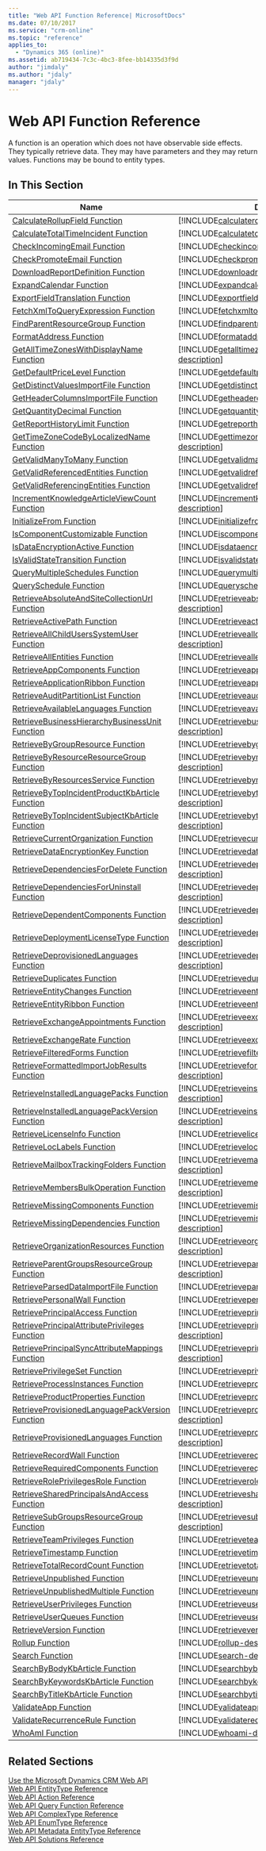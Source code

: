 ```yaml
---
title: "Web API Function Reference| MicrosoftDocs"
ms.date: 07/10/2017
ms.service: "crm-online"
ms.topic: "reference"
applies_to: 
  - "Dynamics 365 (online)"
ms.assetid: ab719434-7c3c-4bc3-8fee-bb14335d3f9d
author: "jimdaly"
ms.author: "jdaly"
manager: "jdaly"
---
```

# Web API Function Reference
A function is an operation which does not have observable side effects. They typically retrieve data. They may have parameters and they may return values. Functions may be bound to entity types.  
  
## In This Section  
  
|Name|Description|  
|----------|-----------------|  
|[CalculateRollupField Function](./functions/calculaterollupfield.md)|[!INCLUDE[calculaterollupfield-description](./functions/descriptions/calculaterollupfield.md)]|  
|[CalculateTotalTimeIncident Function](./functions/calculatetotaltimeincident.md)|[!INCLUDE[calculatetotaltimeincident-description](./functions/descriptions/calculatetotaltimeincident.md)]|  
|[CheckIncomingEmail Function](./functions/checkincomingemail.md)|[!INCLUDE[checkincomingemail-description](./functions/descriptions/checkincomingemail.md)]|  
|[CheckPromoteEmail Function](./functions/checkpromoteemail.md)|[!INCLUDE[checkpromoteemail-description](./functions/descriptions/checkpromoteemail.md)]|  
|[DownloadReportDefinition Function](./functions/downloadreportdefinition.md)|[!INCLUDE[downloadreportdefinition-description](./functions/descriptions/downloadreportdefinition.md)]|  
|[ExpandCalendar Function](./functions/expandcalendar.md)|[!INCLUDE[expandcalendar-description](./functions/descriptions/expandcalendar.md)]|  
|[ExportFieldTranslation Function](./functions/exportfieldtranslation.md)|[!INCLUDE[exportfieldtranslation-description](./functions/descriptions/exportfieldtranslation.md)]|  
|[FetchXmlToQueryExpression Function](./functions/fetchxmltoqueryexpression.md)|[!INCLUDE[fetchxmltoqueryexpression-description](./functions/descriptions/fetchxmltoqueryexpression.md)]|  
|[FindParentResourceGroup Function](./functions/findparentresourcegroup.md)|[!INCLUDE[findparentresourcegroup-description](./functions/descriptions/findparentresourcegroup.md)]|  
|[FormatAddress Function](./functions/formataddress.md)|[!INCLUDE[formataddress-description](./functions/descriptions/formataddress.md)]|  
|[GetAllTimeZonesWithDisplayName Function](./functions/getalltimezoneswithdisplayname.md)|[!INCLUDE[getalltimezoneswithdisplayname-description](./functions/descriptions/getalltimezoneswithdisplayname.md)]|  
|[GetDefaultPriceLevel Function](./functions/getdefaultpricelevel.md)|[!INCLUDE[getdefaultpricelevel-description](./functions/descriptions/getdefaultpricelevel.md)]|  
|[GetDistinctValuesImportFile Function](./functions/getdistinctvaluesimportfile.md)|[!INCLUDE[getdistinctvaluesimportfile-description](./functions/descriptions/getdistinctvaluesimportfile.md)]|  
|[GetHeaderColumnsImportFile Function](./functions/getheadercolumnsimportfile.md)|[!INCLUDE[getheadercolumnsimportfile-description](./functions/descriptions/getheadercolumnsimportfile.md)]|  
|[GetQuantityDecimal Function](./functions/getquantitydecimal.md)|[!INCLUDE[getquantitydecimal-description](./functions/descriptions/getquantitydecimal.md)]|  
|[GetReportHistoryLimit Function](./functions/getreporthistorylimit.md)|[!INCLUDE[getreporthistorylimit-description](./functions/descriptions/getreporthistorylimit.md)]|  
|[GetTimeZoneCodeByLocalizedName Function](./functions/gettimezonecodebylocalizedname.md)|[!INCLUDE[gettimezonecodebylocalizedname-description](./functions/descriptions/gettimezonecodebylocalizedname.md)]|  
|[GetValidManyToMany Function](./functions/getvalidmanytomany.md)|[!INCLUDE[getvalidmanytomany-description](./functions/descriptions/getvalidmanytomany.md)]|  
|[GetValidReferencedEntities Function](./functions/getvalidreferencedentities.md)|[!INCLUDE[getvalidreferencedentities-description](./functions/descriptions/getvalidreferencedentities.md)]|  
|[GetValidReferencingEntities Function](./functions/getvalidreferencingentities.md)|[!INCLUDE[getvalidreferencingentities-description](./functions/descriptions/getvalidreferencingentities.md)]|  
|[IncrementKnowledgeArticleViewCount Function](./functions/incrementknowledgearticleviewcount.md)|[!INCLUDE[incrementknowledgearticleviewcount-description](./functions/descriptions/incrementknowledgearticleviewcount.md)]|  
|[InitializeFrom Function](./functions/initializefrom.md)|[!INCLUDE[initializefrom-description](./functions/descriptions/initializefrom.md)]|  
|[IsComponentCustomizable Function](./functions/iscomponentcustomizable.md)|[!INCLUDE[iscomponentcustomizable-description](./functions/descriptions/iscomponentcustomizable.md)]|  
|[IsDataEncryptionActive Function](./functions/isdataencryptionactive.md)|[!INCLUDE[isdataencryptionactive-description](./functions/descriptions/isdataencryptionactive.md)]|  
|[IsValidStateTransition Function](./functions/isvalidstatetransition.md)|[!INCLUDE[isvalidstatetransition-description](./functions/descriptions/isvalidstatetransition.md)]|  
|[QueryMultipleSchedules Function](./functions/querymultipleschedules.md)|[!INCLUDE[querymultipleschedules-description](./functions/descriptions/querymultipleschedules.md)]|  
|[QuerySchedule Function](./functions/queryschedule.md)|[!INCLUDE[queryschedule-description](./functions/descriptions/queryschedule.md)]|  
|[RetrieveAbsoluteAndSiteCollectionUrl Function](./functions/retrieveabsoluteandsitecollectionurl.md)|[!INCLUDE[retrieveabsoluteandsitecollectionurl-description](./functions/descriptions/retrieveabsoluteandsitecollectionurl.md)]|  
|[RetrieveActivePath Function](./functions/retrieveactivepath.md)|[!INCLUDE[retrieveactivepath-description](./functions/descriptions/retrieveactivepath.md)]|  
|[RetrieveAllChildUsersSystemUser Function](./functions/retrieveallchilduserssystemuser.md)|[!INCLUDE[retrieveallchilduserssystemuser-description](./functions/descriptions/retrieveallchilduserssystemuser.md)]|  
|[RetrieveAllEntities Function](./functions/retrieveallentities.md)|[!INCLUDE[retrieveallentities-description](./functions/descriptions/retrieveallentities.md)]|  
|[RetrieveAppComponents Function](./functions/retrieveappcomponents.md)|[!INCLUDE[retrieveappcomponents-description](./functions/descriptions/retrieveappcomponents.md)]|  
|[RetrieveApplicationRibbon Function](./functions/retrieveapplicationribbon.md)|[!INCLUDE[retrieveapplicationribbon-description](./functions/descriptions/retrieveapplicationribbon.md)]|  
|[RetrieveAuditPartitionList Function](./functions/retrieveauditpartitionlist.md)|[!INCLUDE[retrieveauditpartitionlist-description](./functions/descriptions/retrieveauditpartitionlist.md)]|  
|[RetrieveAvailableLanguages Function](./functions/retrieveavailablelanguages.md)|[!INCLUDE[retrieveavailablelanguages-description](./functions/descriptions/retrieveavailablelanguages.md)]|  
|[RetrieveBusinessHierarchyBusinessUnit Function](./functions/retrievebusinesshierarchybusinessunit.md)|[!INCLUDE[retrievebusinesshierarchybusinessunit-description](./functions/descriptions/retrievebusinesshierarchybusinessunit.md)]|  
|[RetrieveByGroupResource Function](./functions/retrievebygroupresource.md)|[!INCLUDE[retrievebygroupresource-description](./functions/descriptions/retrievebygroupresource.md)]|  
|[RetrieveByResourceResourceGroup Function](./functions/retrievebyresourceresourcegroup.md)|[!INCLUDE[retrievebyresourceresourcegroup-description](./functions/descriptions/retrievebyresourceresourcegroup.md)]|  
|[RetrieveByResourcesService Function](./functions/retrievebyresourcesservice.md)|[!INCLUDE[retrievebyresourcesservice-description](./functions/descriptions/retrievebyresourcesservice.md)]|  
|[RetrieveByTopIncidentProductKbArticle Function](./functions/retrievebytopincidentproductkbarticle.md)|[!INCLUDE[retrievebytopincidentproductkbarticle-description](./functions/descriptions/retrievebytopincidentproductkbarticle.md)]|  
|[RetrieveByTopIncidentSubjectKbArticle Function](./functions/retrievebytopincidentsubjectkbarticle.md)|[!INCLUDE[retrievebytopincidentsubjectkbarticle-description](./functions/descriptions/retrievebytopincidentsubjectkbarticle.md)]|  
|[RetrieveCurrentOrganization Function](./functions/retrievecurrentorganization.md)|[!INCLUDE[retrievecurrentorganization-description](./functions/descriptions/retrievecurrentorganization.md)]|  
|[RetrieveDataEncryptionKey Function](./functions/retrievedataencryptionkey.md)|[!INCLUDE[retrievedataencryptionkey-description](./functions/descriptions/retrievedataencryptionkey.md)]|  
|[RetrieveDependenciesForDelete Function](./functions/retrievedependenciesfordelete.md)|[!INCLUDE[retrievedependenciesfordelete-description](./functions/descriptions/retrievedependenciesfordelete.md)]|  
|[RetrieveDependenciesForUninstall Function](./functions/retrievedependenciesforuninstall.md)|[!INCLUDE[retrievedependenciesforuninstall-description](./functions/descriptions/retrievedependenciesforuninstall.md)]|  
|[RetrieveDependentComponents Function](./functions/retrievedependentcomponents.md)|[!INCLUDE[retrievedependentcomponents-description](./functions/descriptions/retrievedependentcomponents.md)]|  
|[RetrieveDeploymentLicenseType Function](./functions/retrievedeploymentlicensetype.md)|[!INCLUDE[retrievedeploymentlicensetype-description](./functions/descriptions/retrievedeploymentlicensetype.md)]|  
|[RetrieveDeprovisionedLanguages Function](./functions/retrievedeprovisionedlanguages.md)|[!INCLUDE[retrievedeprovisionedlanguages-description](./functions/descriptions/retrievedeprovisionedlanguages.md)]|  
|[RetrieveDuplicates Function](./functions/retrieveduplicates.md)|[!INCLUDE[retrieveduplicates-description](./functions/descriptions/retrieveduplicates.md)]|  
|[RetrieveEntityChanges Function](./functions/retrieveentitychanges.md)|[!INCLUDE[retrieveentitychanges-description](./functions/descriptions/retrieveentitychanges.md)]|  
|[RetrieveEntityRibbon Function](./functions/retrieveentityribbon.md)|[!INCLUDE[retrieveentityribbon-description](./functions/descriptions/retrieveentityribbon.md)]|  
|[RetrieveExchangeAppointments Function](./functions/retrieveexchangeappointments.md)|[!INCLUDE[retrieveexchangeappointments-description](./functions/descriptions/retrieveexchangeappointments.md)]|  
|[RetrieveExchangeRate Function](./functions/retrieveexchangerate.md)|[!INCLUDE[retrieveexchangerate-description](./functions/descriptions/retrieveexchangerate.md)]|  
|[RetrieveFilteredForms Function](./functions/retrievefilteredforms.md)|[!INCLUDE[retrievefilteredforms-description](./functions/descriptions/retrievefilteredforms.md)]|  
|[RetrieveFormattedImportJobResults Function](./functions/retrieveformattedimportjobresults.md)|[!INCLUDE[retrieveformattedimportjobresults-description](./functions/descriptions/retrieveformattedimportjobresults.md)]|  
|[RetrieveInstalledLanguagePacks Function](./functions/retrieveinstalledlanguagepacks.md)|[!INCLUDE[retrieveinstalledlanguagepacks-description](./functions/descriptions/retrieveinstalledlanguagepacks.md)]|  
|[RetrieveInstalledLanguagePackVersion Function](./functions/retrieveinstalledlanguagepackversion.md)|[!INCLUDE[retrieveinstalledlanguagepackversion-description](./functions/descriptions/retrieveinstalledlanguagepackversion.md)]|  
|[RetrieveLicenseInfo Function](./functions/retrievelicenseinfo.md)|[!INCLUDE[retrievelicenseinfo-description](./functions/descriptions/retrievelicenseinfo.md)]|  
|[RetrieveLocLabels Function](./functions/retrieveloclabels.md)|[!INCLUDE[retrieveloclabels-description](./functions/descriptions/retrieveloclabels.md)]|  
|[RetrieveMailboxTrackingFolders Function](./functions/retrievemailboxtrackingfolders.md)|[!INCLUDE[retrievemailboxtrackingfolders-description](./functions/descriptions/retrievemailboxtrackingfolders.md)]|  
|[RetrieveMembersBulkOperation Function](./functions/retrievemembersbulkoperation.md)|[!INCLUDE[retrievemembersbulkoperation-description](./functions/descriptions/retrievemembersbulkoperation.md)]|  
|[RetrieveMissingComponents Function](./functions/retrievemissingcomponents.md)|[!INCLUDE[retrievemissingcomponents-description](./functions/descriptions/retrievemissingcomponents.md)]|  
|[RetrieveMissingDependencies Function](./functions/retrievemissingdependencies.md)|[!INCLUDE[retrievemissingdependencies-description](./functions/descriptions/retrievemissingdependencies.md)]|  
|[RetrieveOrganizationResources Function](./functions/retrieveorganizationresources.md)|[!INCLUDE[retrieveorganizationresources-description](./functions/descriptions/retrieveorganizationresources.md)]|  
|[RetrieveParentGroupsResourceGroup Function](./functions/retrieveparentgroupsresourcegroup.md)|[!INCLUDE[retrieveparentgroupsresourcegroup-description](./functions/descriptions/retrieveparentgroupsresourcegroup.md)]|  
|[RetrieveParsedDataImportFile Function](./functions/retrieveparseddataimportfile.md)|[!INCLUDE[retrieveparseddataimportfile-description](./functions/descriptions/retrieveparseddataimportfile.md)]|  
|[RetrievePersonalWall Function](./functions/retrievepersonalwall.md)|[!INCLUDE[retrievepersonalwall-description](./functions/descriptions/retrievepersonalwall.md)]|  
|[RetrievePrincipalAccess Function](./functions/retrieveprincipalaccess.md)|[!INCLUDE[retrieveprincipalaccess-description](./functions/descriptions/retrieveprincipalaccess.md)]|  
|[RetrievePrincipalAttributePrivileges Function](./functions/retrieveprincipalattributeprivileges.md)|[!INCLUDE[retrieveprincipalattributeprivileges-description](./functions/descriptions/retrieveprincipalattributeprivileges.md)]|  
|[RetrievePrincipalSyncAttributeMappings Function](./functions/retrieveprincipalsyncattributemappings.md)|[!INCLUDE[retrieveprincipalsyncattributemappings-description](./functions/descriptions/retrieveprincipalsyncattributemappings.md)]|  
|[RetrievePrivilegeSet Function](./functions/retrieveprivilegeset.md)|[!INCLUDE[retrieveprivilegeset-description](./functions/descriptions/retrieveprivilegeset.md)]|  
|[RetrieveProcessInstances Function](./functions/retrieveprocessinstances.md)|[!INCLUDE[retrieveprocessinstances-description](./functions/descriptions/retrieveprocessinstances.md)]|  
|[RetrieveProductProperties Function](./functions/retrieveproductproperties.md)|[!INCLUDE[retrieveproductproperties-description](./functions/descriptions/retrieveproductproperties.md)]|  
|[RetrieveProvisionedLanguagePackVersion Function](./functions/retrieveprovisionedlanguagepackversion.md)|[!INCLUDE[retrieveprovisionedlanguagepackversion-description](./functions/descriptions/retrieveprovisionedlanguagepackversion.md)]|  
|[RetrieveProvisionedLanguages Function](./functions/retrieveprovisionedlanguages.md)|[!INCLUDE[retrieveprovisionedlanguages-description](./functions/descriptions/retrieveprovisionedlanguages.md)]|  
|[RetrieveRecordWall Function](./functions/retrieverecordwall.md)|[!INCLUDE[retrieverecordwall-description](./functions/descriptions/retrieverecordwall.md)]|  
|[RetrieveRequiredComponents Function](./functions/retrieverequiredcomponents.md)|[!INCLUDE[retrieverequiredcomponents-description](./functions/descriptions/retrieverequiredcomponents.md)]|  
|[RetrieveRolePrivilegesRole Function](./functions/retrieveroleprivilegesrole.md)|[!INCLUDE[retrieveroleprivilegesrole-description](./functions/descriptions/retrieveroleprivilegesrole.md)]|  
|[RetrieveSharedPrincipalsAndAccess Function](./functions/retrievesharedprincipalsandaccess.md)|[!INCLUDE[retrievesharedprincipalsandaccess-description](./functions/descriptions/retrievesharedprincipalsandaccess.md)]|  
|[RetrieveSubGroupsResourceGroup Function](./functions/retrievesubgroupsresourcegroup.md)|[!INCLUDE[retrievesubgroupsresourcegroup-description](./functions/descriptions/retrievesubgroupsresourcegroup.md)]|  
|[RetrieveTeamPrivileges Function](./functions/retrieveteamprivileges.md)|[!INCLUDE[retrieveteamprivileges-description](./functions/descriptions/retrieveteamprivileges.md)]|  
|[RetrieveTimestamp Function](./functions/retrievetimestamp.md)|[!INCLUDE[retrievetimestamp-description](./functions/descriptions/retrievetimestamp.md)]|  
|[RetrieveTotalRecordCount Function](./functions/retrievetotalrecordcount.md)|[!INCLUDE[retrievetotalrecordcount-description](./functions/descriptions/retrievetotalrecordcount.md)]|  
|[RetrieveUnpublished Function](./functions/retrieveunpublished.md)|[!INCLUDE[retrieveunpublished-description](./functions/descriptions/retrieveunpublished.md)]|  
|[RetrieveUnpublishedMultiple Function](./functions/retrieveunpublishedmultiple.md)|[!INCLUDE[retrieveunpublishedmultiple-description](./functions/descriptions/retrieveunpublishedmultiple.md)]|  
|[RetrieveUserPrivileges Function](./functions/retrieveuserprivileges.md)|[!INCLUDE[retrieveuserprivileges-description](./functions/descriptions/retrieveuserprivileges.md)]|  
|[RetrieveUserQueues Function](./functions/retrieveuserqueues.md)|[!INCLUDE[retrieveuserqueues-description](./functions/descriptions/retrieveuserqueues.md)]|  
|[RetrieveVersion Function](./functions/retrieveversion.md)|[!INCLUDE[retrieveversion-description](./functions/descriptions/retrieveversion.md)]|  
|[Rollup Function](./functions/rollup.md)|[!INCLUDE[rollup-description](./functions/descriptions/rollup.md)]|  
|[Search Function](./functions/search.md)|[!INCLUDE[search-description](./functions/descriptions/search.md)]|  
|[SearchByBodyKbArticle Function](./functions/searchbybodykbarticle.md)|[!INCLUDE[searchbybodykbarticle-description](./functions/descriptions/searchbybodykbarticle.md)]|  
|[SearchByKeywordsKbArticle Function](./functions/searchbykeywordskbarticle.md)|[!INCLUDE[searchbykeywordskbarticle-description](./functions/descriptions/searchbykeywordskbarticle.md)]|  
|[SearchByTitleKbArticle Function](./functions/searchbytitlekbarticle.md)|[!INCLUDE[searchbytitlekbarticle-description](./functions/descriptions/searchbytitlekbarticle.md)]|  
|[ValidateApp Function](./functions/validateapp.md)|[!INCLUDE[validateapp-description](./functions/descriptions/validateapp.md)]|  
|[ValidateRecurrenceRule Function](./functions/validaterecurrencerule.md)|[!INCLUDE[validaterecurrencerule-description](./functions/descriptions/validaterecurrencerule.md)]|  
|[WhoAmI Function](./functions/whoami.md)|[!INCLUDE[whoami-description](./functions/descriptions/whoami.md)]|  

## Related Sections  
  
 [Use the Microsoft Dynamics CRM Web API](https://msdn.microsoft.com/en-us/library/mt593051.aspx)<br />
 [Web API EntityType Reference](entitytypereference.md)<br />
 [Web API Action Reference](actionreference.md)<br />
 [Web API Query Function Reference](queryfunctionreference.md)<br />
 [Web API ComplexType Reference](complextypereference.md)<br />
 [Web API EnumType Reference](enumtypereference.md)<br />
 [Web API Metadata EntityType Reference](metadataentitytypereference.md)<br />
 [Web API Solutions Reference](solutionreference.md)